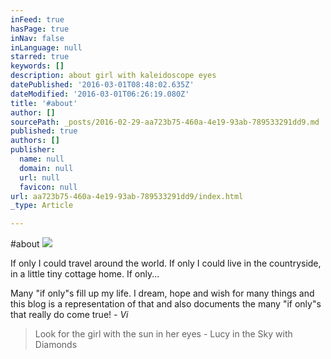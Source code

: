 ```yaml
---
inFeed: true
hasPage: true
inNav: false
inLanguage: null
starred: true
keywords: []
description: about girl with kaleidoscope eyes
datePublished: '2016-03-01T08:48:02.635Z'
dateModified: '2016-03-01T06:26:19.080Z'
title: '#about'
author: []
sourcePath: _posts/2016-02-29-aa723b75-460a-4e19-93ab-789533291dd9.md
published: true
authors: []
publisher:
  name: null
  domain: null
  url: null
  favicon: null
url: aa723b75-460a-4e19-93ab-789533291dd9/index.html
_type: Article

---
```

\#about
![](https://s3-us-west-2.amazonaws.com/the-grid-img/p/63f5a9ba0aa980e6357936686aa8b1f44c37417a.png)

If only I could travel around the world. If only I could live in the countryside, in a little tiny cottage home. If only...

Many "if only"s fill up my life. I dream, hope and wish for many things and this blog is a representation of that and also documents the many "if only"s that really do come true! _- Vi_

> Look for the girl with the sun in her eyes - Lucy in the Sky with Diamonds